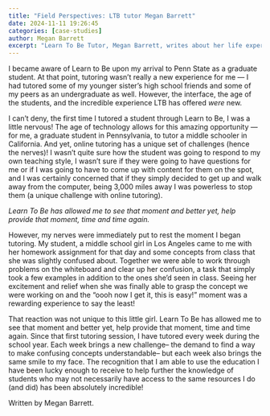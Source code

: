 ```yaml
---
title: "Field Perspectives: LTB tutor Megan Barrett"
date: 2024-11-11 19:26:45
categories: [case-studies]
author: Megan Barrett
excerpt: "Learn To Be Tutor, Megan Barrett, writes about her life experiences and journey as a tutor."
---
```


<p id="">
 I became aware of Learn to Be upon my arrival to Penn State as a graduate student. At that point, tutoring wasn’t really a new experience for me — I had tutored some of my younger sister’s high school friends and some of my peers as an undergraduate as well. However, the interface, the age of the students, and the incredible experience LTB has offered
 <em id="">
  were
 </em>
 new.
</p>
<p id="">
 I can’t deny, the first time I tutored a student through Learn to Be, I was a little nervous! The age of technology allows for this amazing opportunity — for me, a graduate student in Pennsylvania, to tutor a middle schooler in California. And yet, online tutoring has a unique set of challenges (hence the nerves)! I wasn’t quite sure how the student was going to respond to my own teaching style, I wasn’t sure if they were going to have questions for me or if I was going to have to come up with content for them on the spot, and I was certainly concerned that if they simply decided to get up and walk away from the computer, being 3,000 miles away I was powerless to stop them (a unique challenge with online tutoring).
</p>
<p id="">
 <em id="">
  Learn To Be has allowed me to see that moment and better yet, help provide that moment, time and time again.
 </em>
</p>
<p id="">
 However, my nerves were immediately put to rest the moment I began tutoring. My student, a middle school girl in Los Angeles came to me with her homework assignment for that day and some concepts from class that she was slightly confused about. Together we were able to work through problems on the whiteboard and clear up her confusion, a task that simply took a few examples in addition to the ones she’d seen in class. Seeing her excitement and relief when she was finally able to grasp the concept we were working on and the “oooh now I get it, this is easy!” moment was a rewarding experience to say the least!
</p>
<p id="">
 That reaction was not unique to this little girl. Learn To Be has allowed me to see that moment and better yet, help provide that moment, time and time again. Since that first tutoring session, I have tutored every week during the school year. Each week brings a new challenge– the demand to find a way to make confusing concepts understandable– but each week also brings the same smile to my face. The recognition that I am able to use the education I have been lucky enough to receive to help further the knowledge of students who may not necessarily have access to the same resources I do (and did) has been absolutely incredible!
</p>
<p id="">
 Written by Megan Barrett.
</p>
<p id="">
 ‍
</p>
